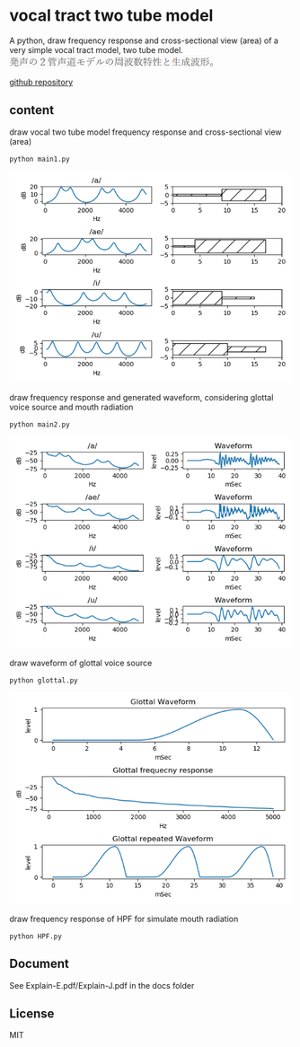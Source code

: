 # vocal tract two tube model    

A python, draw frequency response and cross-sectional view (area) of a very simple vocal tract model, two tube model.  
![sentence](figures/sentence1s.png)  
  
[github repository](https://github.com/shun60s/Vocal-Tube-Model)  

## content    

draw vocal two tube model frequency response and cross-sectional view (area)  
```
python main1.py
```
![figure1](figures/freq_resp_vocal_two_tube_model.png)  

  

draw frequency response and generated waveform, considering glottal voice source and mouth radiation  
```
python main2.py
```
![figure2](figures/freq_resp_vocal_two_tube_model_with_source_mouth_effect.png)  

  
draw waveform of glottal voice source  
```
python glottal.py
```
![figure3](figures/glottal_waveform.png)  

  

draw frequency response of HPF for simulate mouth radiation  
```
python HPF.py
```

## Document  

See Explain-E.pdf/Explain-J.pdf in the docs folder  
  

## License    
MIT  
